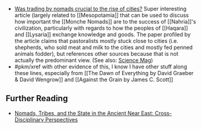 - [Was trading by nomads crucial to the rise of cities?](https://www.sciencemag.org/news/2017/12/was-trading-nomads-crucial-rise-cities)
	Super interesting article (largely related to [[Mesopotamia]] that can be used to discuss how important the [[Monche Nomads]] are to the success of [[Nahria]]'s civilization, particularly with regards to how the peoples of [[Haqara]] and [[Lysaria]] exchange knowledge and goods. The paper profiled by the article claims that pastoralists mostly stuck close to cities (i.e. shepherds, who sold meat and milk to the cities and mostly fed penned animals fodder), but references other sources because that is not actually the predominant view. (See also: [Science Mag](https://science.sciencemag.org/content/358/6370/1518.summary))
- #pkm/xref with other evidence of this, I know I have other stuff along these lines, especially from [[The Dawn of Everything by David Graeber & David Wengrow]] and [[Against the Grain by James C. Scott]]

## Further Reading
- [Nomads, Tribes, and the State in the Ancient Near East: Cross-Disciplinary Perspectives](https://oi.uchicago.edu/research/symposia/nomads-tribes-and-state-ancient-near-east-cross-disciplinary-perspectives-1)